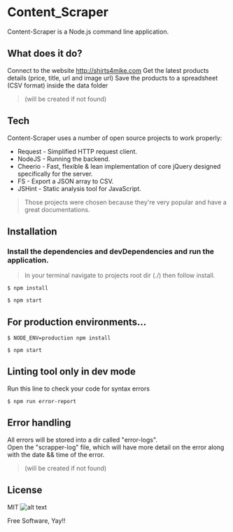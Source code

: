 # Content_Scraper
Content-Scraper is a Node.js command line application.

## What does it do?
Connect to the website http://shirts4mike.com
Get the latest products details (price, title, url and image url)
Save the products to a spreadsheet (CSV format) inside the data folder
> (will be created if not found)

## Tech
Content-Scraper uses a number of open source projects to work properly:

* Request - Simplified HTTP request client.
* NodeJS - Running the backend.
* Cheerio - Fast, flexible & lean implementation of core jQuery designed specifically for the server.
* FS - Export a JSON array to CSV.
* JSHint - Static analysis tool for JavaScript.
> Those projects were chosen because they're very popular and have a great documentations.

## Installation
### Install the dependencies and devDependencies and run the application.
> In your terminal navigate to projects root dir (./) then follow install.

```
$ npm install
```
```
$ npm start
```
## For production environments...

```
$ NODE_ENV=production npm install
```
```
$ npm start
```
## Linting tool only in dev mode
Run this line to check your code for syntax errors

```
$ npm run error-report
```
## Error handling
All errors will be stored into a dir called "error-logs".  
Open the "scrapper-log" file, which will have more detail on the error along with the date && time of the error.
> (will be created if not found)

## License
MIT
![alt text](https://camo.githubusercontent.com/890acbdcb87868b382af9a4b1fac507b9659d9bf/68747470733a2f2f696d672e736869656c64732e696f2f62616467652f6c6963656e73652d4d49542d626c75652e737667
 "MIT")

Free Software, Yay!!
